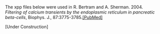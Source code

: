 The xpp files below were used in R. Bertram and A. Sherman. 2004. *Filtering of calcium transients by the endoplasmic reticulum in pancreatic beta-cells*, Biophys. J., 87:3775-3785.[[PubMed]](https://pubmed.ncbi.nlm.nih.gov/15465863/)

[Under Construction]
